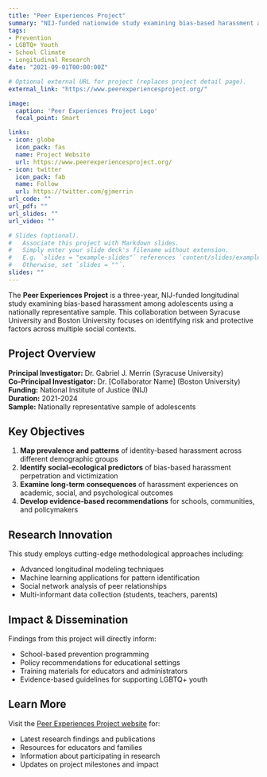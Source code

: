 ```yaml
---
title: "Peer Experiences Project"
summary: "NIJ-funded nationwide study examining bias-based harassment among adolescents"
tags:
- Prevention
- LGBTQ+ Youth
- School Climate
- Longitudinal Research
date: "2021-09-01T00:00:00Z"

# Optional external URL for project (replaces project detail page).
external_link: "https://www.peerexperiencesproject.org/"

image:
  caption: 'Peer Experiences Project Logo'
  focal_point: Smart

links:
- icon: globe
  icon_pack: fas
  name: Project Website
  url: https://www.peerexperiencesproject.org/
- icon: twitter
  icon_pack: fab
  name: Follow
  url: https://twitter.com/gjmerrin
url_code: ""
url_pdf: ""
url_slides: ""
url_video: ""

# Slides (optional).
#   Associate this project with Markdown slides.
#   Simply enter your slide deck's filename without extension.
#   E.g. `slides = "example-slides"` references `content/slides/example-slides.md`.
#   Otherwise, set `slides = ""`.
slides: ""
---
```


The **Peer Experiences Project** is a three-year, NIJ-funded longitudinal study examining bias-based harassment among adolescents using a nationally representative sample. This collaboration between Syracuse University and Boston University focuses on identifying risk and protective factors across multiple social contexts.

## Project Overview

**Principal Investigator:** Dr. Gabriel J. Merrin (Syracuse University)  
**Co-Principal Investigator:** Dr. [Collaborator Name] (Boston University)  
**Funding:** National Institute of Justice (NIJ)  
**Duration:** 2021-2024  
**Sample:** Nationally representative sample of adolescents

## Key Objectives

1. **Map prevalence and patterns** of identity-based harassment across different demographic groups
2. **Identify social-ecological predictors** of bias-based harassment perpetration and victimization
3. **Examine long-term consequences** of harassment experiences on academic, social, and psychological outcomes
4. **Develop evidence-based recommendations** for schools, communities, and policymakers

## Research Innovation

This study employs cutting-edge methodological approaches including:
- Advanced longitudinal modeling techniques
- Machine learning applications for pattern identification  
- Social network analysis of peer relationships
- Multi-informant data collection (students, teachers, parents)

## Impact & Dissemination

Findings from this project will directly inform:
- School-based prevention programming
- Policy recommendations for educational settings
- Training materials for educators and administrators
- Evidence-based guidelines for supporting LGBTQ+ youth

## Learn More

Visit the [Peer Experiences Project website](https://www.peerexperiencesproject.org/) for:
- Latest research findings and publications
- Resources for educators and families
- Information about participating in research
- Updates on project milestones and impact